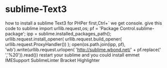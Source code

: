 # sublime-Text3
how to install a sublime Text3 for PHPer
first,Ctrl+`  we get console.
give this code to sublime
import urllib.request,os; pf = 'Package Control.sublime-package'; ipp = sublime.installed_packages_path(); urllib.request.install_opener( urllib.request.build_opener( urllib.request.ProxyHandler()) ); open(os.path.join(ipp, pf), 'wb').write(urllib.request.urlopen( 'http://sublime.wbond.net/' + pf.replace(' ','%20')).read())
restart your sublime
and you could install
emmet
IMESupport
SublimeLinter
Bracket Highlighter
